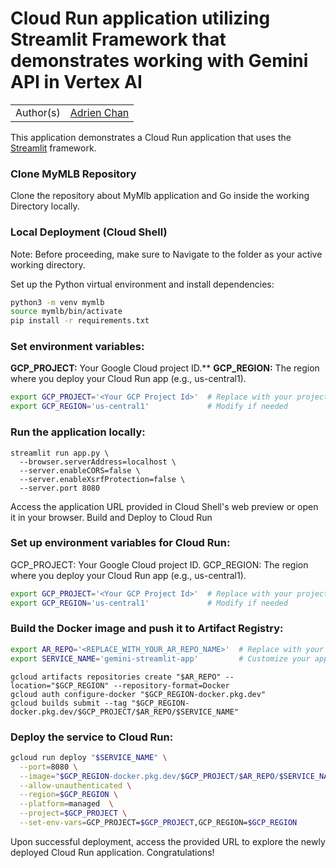 # Cloud Run application utilizing Streamlit Framework that demonstrates working with Gemini API in Vertex AI

|           |                                                |
| --------- | ---------------------------------------------- |
| Author(s) | [Adrien Chan](https://github.com/lorcie) |

This application demonstrates a Cloud Run application that uses the [Streamlit](https://streamlit.io/) framework.

### Clone MyMLB Repository 
Clone the repository about MyMlb application and Go inside the working Directory locally.

### Local Deployment (Cloud Shell)
Note: Before proceeding, make sure to Navigate to the folder as your active working directory.

Set up the Python virtual environment and install dependencies:

```bash
python3 -m venv mymlb
source mymlb/bin/activate
pip install -r requirements.txt
```

### Set environment variables:
**GCP_PROJECT:** Your Google Cloud project ID.**
**GCP_REGION:** The region where you deploy your Cloud Run app (e.g., us-central1).
```bash
export GCP_PROJECT='<Your GCP Project Id>'  # Replace with your project ID
export GCP_REGION='us-central1'             # Modify if needed
```
### Run the application locally:
```
streamlit run app.py \
  --browser.serverAddress=localhost \
  --server.enableCORS=false \
  --server.enableXsrfProtection=false \
  --server.port 8080
```
Access the application URL provided in Cloud Shell's web preview or open it in your browser.
Build and Deploy to Cloud Run

### Set up environment variables for Cloud Run:

GCP_PROJECT: Your Google Cloud project ID.
GCP_REGION: The region where you deploy your Cloud Run app (e.g., us-central1).
```bash
export GCP_PROJECT='<Your GCP Project Id>'  # Replace with your project ID
export GCP_REGION='us-central1'             # Modify if needed
```

### Build the Docker image and push it to Artifact Registry:

```bash
export AR_REPO='<REPLACE_WITH_YOUR_AR_REPO_NAME>'  # Replace with your Artifact Registry repository name
export SERVICE_NAME='gemini-streamlit-app'         # Customize your application and Cloud Run service name
```
```
gcloud artifacts repositories create "$AR_REPO" --location="$GCP_REGION" --repository-format=Docker
gcloud auth configure-docker "$GCP_REGION-docker.pkg.dev"
gcloud builds submit --tag "$GCP_REGION-docker.pkg.dev/$GCP_PROJECT/$AR_REPO/$SERVICE_NAME"
```
### Deploy the service to Cloud Run:

```bash
gcloud run deploy "$SERVICE_NAME" \
  --port=8080 \
  --image="$GCP_REGION-docker.pkg.dev/$GCP_PROJECT/$AR_REPO/$SERVICE_NAME" \
  --allow-unauthenticated \
  --region=$GCP_REGION \
  --platform=managed  \
  --project=$GCP_PROJECT \
  --set-env-vars=GCP_PROJECT=$GCP_PROJECT,GCP_REGION=$GCP_REGION
```
Upon successful deployment, access the provided URL to explore the newly deployed Cloud Run application. Congratulations!
